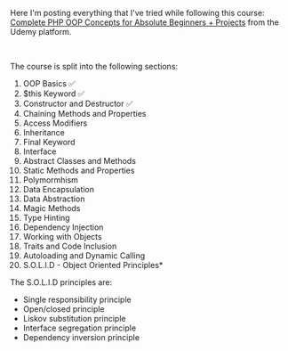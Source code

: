 Here I'm posting everything that I've tried while following this course: [Complete PHP OOP Concepts for Absolute Beginners + Projects](https://www.udemy.com/course/complete-php-oop-tutorials-for-absolute-beginners-projects/)
from the Udemy platform.

<br>

The course is split into the following sections: <br>
1. OOP Basics ✅
2. $this Keyword ✅
3. Constructor and Destructor ✅
4. Chaining Methods and Properties
5. Access Modifiers
6. Inheritance
7. Final Keyword
8. Interface
9. Abstract Classes and Methods
10. Static Methods and Properties
11. Polymormhism
12. Data Encapsulation
13. Data Abstraction
14. Magic Methods
15. Type Hinting
16. Dependency Injection
17. Working with Objects
18. Traits and Code Inclusion
19. Autoloading and Dynamic Calling
20. S.O.L.I.D - Object Oriented Principles*
    <br>


The S.O.L.I.D principles are:
- Single responsibility principle
- Open/closed principle
- Liskov substitution principle
- Interface segregation principle
- Dependency inversion principle